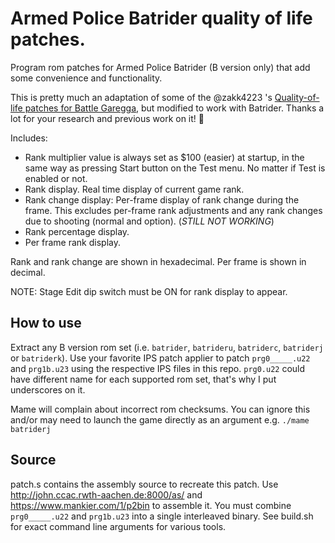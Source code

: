 # **Armed Police Batrider quality of life patches.**

Program rom patches for Armed Police Batrider (B version only) that add some convenience and functionality.

This is pretty much an adaptation of some of the @zakk4223 's [Quality-of-life patches for Battle Garegga](https://github.com/zakk4223/battle-garegga-patches), but modified to work with Batrider. Thanks a lot for your research and previous work on it! 🍻

Includes:

 - Rank multiplier value is always set as $100 (easier) at startup, in the same way as pressing Start button on the Test menu. No matter if Test is enabled or not.
 - Rank display. Real time display of current game rank.
 - Rank change display: Per-frame display of rank change during the frame. This excludes per-frame rank adjustments and any rank changes due to shooting (normal and option). (*STILL NOT WORKING*)
 - Rank percentage display.
 - Per frame rank display.

Rank and rank change are shown in hexadecimal. Per frame is shown in decimal.

NOTE: Stage Edit dip switch must be ON for rank display to appear.

## How to use

Extract any B version rom set (i.e. `batrider`, `batrideru`, `batriderc`, `batriderj` or `batriderk`). Use your favorite IPS patch applier to patch `prg0_____.u22` and `prg1b.u23` using the respective IPS files in this repo. `prg0.u22` could have different name for each supported rom set, that's why I put underscores on it.

Mame will complain about incorrect rom checksums. You can ignore this and/or may need to launch the game directly as an argument e.g. `./mame batriderj`

## Source

patch.s contains the assembly source to recreate this patch.  Use http://john.ccac.rwth-aachen.de:8000/as/ and https://www.mankier.com/1/p2bin to assemble it. You must combine `prg0_____.u22` and `prg1b.u23` into a single interleaved binary. See build.sh for exact command line arguments for various tools.
